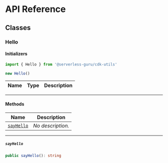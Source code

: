 # API Reference <a name="API Reference" id="api-reference"></a>



## Classes <a name="Classes" id="Classes"></a>

### Hello <a name="Hello" id="@serverless-guru/cdk-utils.Hello"></a>

#### Initializers <a name="Initializers" id="@serverless-guru/cdk-utils.Hello.Initializer"></a>

```typescript
import { Hello } from '@serverless-guru/cdk-utils'

new Hello()
```

| **Name** | **Type** | **Description** |
| --- | --- | --- |

---

#### Methods <a name="Methods" id="Methods"></a>

| **Name** | **Description** |
| --- | --- |
| <code><a href="#@serverless-guru/cdk-utils.Hello.sayHello">sayHello</a></code> | *No description.* |

---

##### `sayHello` <a name="sayHello" id="@serverless-guru/cdk-utils.Hello.sayHello"></a>

```typescript
public sayHello(): string
```





